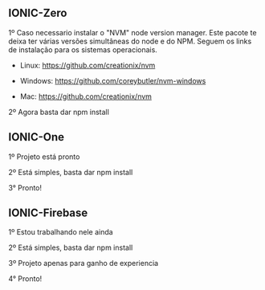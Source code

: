 ## IONIC-Zero

1º Caso necessario instalar o "NVM" node version manager. Este pacote te deixa ter várias versões simultâneas do node e do NPM. Seguem os links de instalação para os sistemas operacionais.

- Linux: https://github.com/creationix/nvm

- Windows: https://github.com/coreybutler/nvm-windows

- Mac: https://github.com/creationix/nvm

2º Agora basta dar npm install

## IONIC-One

1º Projeto está pronto

2º Está simples, basta dar npm install

3° Pronto!

## IONIC-Firebase

1º Estou trabalhando nele ainda

2º Está simples, basta dar npm install

3º Projeto apenas para ganho de experiencia

4° Pronto!